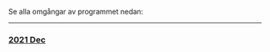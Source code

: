 Se alla omgångar av programmet nedan:
<hr>
<div class='workshop-list'>
<h3><a href='https://wcs-umea.github.io/kursledarprogram/2024/'>2021 Dec</a></h3></div>
